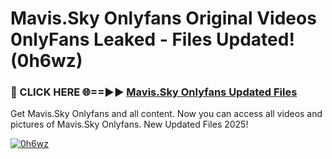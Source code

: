 # Mavis.Sky Onlyfans Original Videos 0nlyFans Leaked - Files Updated! (0h6wz)

<h3>🔴 CLICK HERE 🌐==►► <a href="https://tinyurl.com/2m67pmp6" rel="nofollow">Mavis.Sky Onlyfans Updated Files</a></h3>

Get Mavis.Sky Onlyfans and all content. Now you can access all videos and pictures of Mavis.Sky Onlyfans. New Updated Files 2025!

[![0h6wz](https://i.imgur.com/H4QAA4z.gif)](https://tinyurl.com/2m67pmp6)